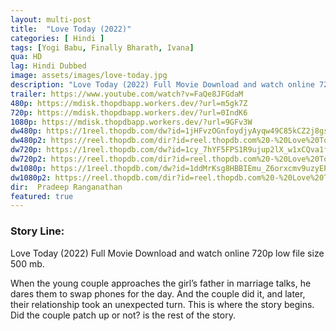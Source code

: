 ```yaml
---
layout: multi-post
title:  "Love Today (2022)"
categories: [ Hindi ]
tags: [Yogi Babu, Finally Bharath, Ivana]
qua: HD
lag: Hindi Dubbed
image: assets/images/love-today.jpg
description: "Love Today (2022) Full Movie Download and watch online 720p low file size 500 mb."
trailer: https://www.youtube.com/watch?v=FaQe8JFGdaM
480p: https://mdisk.thopdbapp.workers.dev/?url=m5gk7Z
720p: https://mdisk.thopdbapp.workers.dev/?url=0IndK6
1080p: https://mdisk.thopdbapp.workers.dev/?url=9GFv3W
dw480p: https://1reel.thopdb.com/dw?id=1jHFvzOGnfoydjyAyqw49C85kCZ2j8gsL
dw480p2: https://reel.thopdb.com/dir?id=reel.thopdb.com%20-%20Love%20Today%20(2022)%20Hindi%20Dubbed%20Full%20Movie%20HD%20480p.mkv
dw720p: https://1reel.thopdb.com/dw?id=1cy_7hYF5FPS1R9ujup2lX_w1xCQva1fl
dw720p2: https://reel.thopdb.com/dir?id=reel.thopdb.com%20-%20Love%20Today%20(2022)%20Hindi%20Dubbed%20Full%20Movie%20HEVC%20720p.mkv
dw1080p: https://1reel.thopdb.com/dw?id=1ddMrKsg8HBBIEmu_Z6orxcmv9uzyEPPN
dw1080p2: https://reel.thopdb.com/dir?id=reel.thopdb.com%20-%20Love%20Today%20(2022)%20Hindi%20Dubbed%20Full%20Movie%20HD%201080p.mkv
dir:  Pradeep Ranganathan
featured: true
---
```


### Story Line:
Love Today (2022) Full Movie Download and watch online 720p low file size 500 mb.

When the young couple approaches the girl’s father in marriage talks, he dares them to swap phones for the day. And the couple did it, and later, their relationship took an unexpected turn. This is where the story begins. Did the couple patch up or not? is the rest of the story.